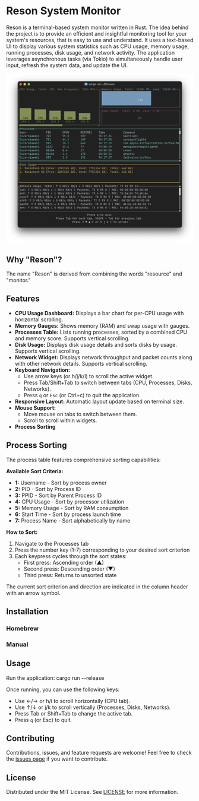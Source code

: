 # Reson System Monitor

Reson is a terminal-based system monitor written in Rust.
The idea behind the project is to provide an efficient and insightful monitoring tool for your system's resources, that is easy to use and understand.
It uses a text-based UI to display various system statistics such as CPU usage, memory usage, running processes, disk usage, and network activity.
The application leverages asynchronous tasks (via Tokio) to simultaneously handle user input, refresh the system data, and update the UI.

![Application Screenshot](screenshots/app_window.png)

## Why "Reson"?

The name "Reson" is derived from combining the words "resource" and "monitor."

## Features

- **CPU Usage Dashboard:** Displays a bar chart for per-CPU usage with horizontal scrolling.
- **Memory Gauges:** Shows memory (RAM) and swap usage with gauges.
- **Processes Table:** Lists running processes, sorted by a combined CPU and memory score. Supports vertical scrolling.
- **Disk Usage:** Displays disk usage details and sorts disks by usage. Supports vertical scrolling.
- **Network Widget:** Displays network throughput and packet counts along with other network details. Supports vertical scrolling.
- **Keyboard Navigation:**
  - Use arrow keys (or h/j/k/l) to scroll the active widget.
  - Press Tab/Shift+Tab to switch between tabs (CPU, Processes, Disks, Networks).
  - Press `q` or `Esc` (or Ctrl+c) to quit the application.
- **Responsive Layout:** Automatic layout update based on terminal size.
- **Mouse Support:**
  - Move mouse on tabs to switch between them.
  - Scroll to scroll within widgets.
- **Process Sorting**

## Process Sorting

The process table features comprehensive sorting capabilities:

**Available Sort Criteria:**
- **1:** Username - Sort by process owner
- **2:** PID - Sort by Process ID
- **3:** PPID - Sort by Parent Process ID
- **4:** CPU Usage - Sort by processor utilization
- **5:** Memory Usage - Sort by RAM consumption
- **6:** Start Time - Sort by process launch time
- **7:** Process Name - Sort alphabetically by name

**How to Sort:**
1. Navigate to the Processes tab
2. Press the number key (1-7) corresponding to your desired sort criterion
3. Each keypress cycles through the sort states:
   - First press: Ascending order (▲)
   - Second press: Descending order (▼)
   - Third press: Returns to unsorted state

The current sort criterion and direction are indicated in the column header with an arrow symbol.

## Installation

### Homebrew
### Manual

## Usage

Run the application:
   cargo run --release

Once running, you can use the following keys:
- Use ←/→ or h/l to scroll horizontally (CPU tab).
- Use ↑/↓ or j/k to scroll vertically (Processes, Disks, Networks).
- Press Tab or Shift+Tab to change the active tab.
- Press `q` (or Esc) to quit.

## Contributing

Contributions, issues, and feature requests are welcome!
Feel free to check the [issues page](https://github.com/lczerniawski/reson/issues) if you want to contribute.

## License

Distributed under the MIT License. See [LICENSE](LICENSE) for more information.
